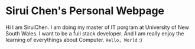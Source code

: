# Sirui Chen's Personal Webpage
Hi I am SiruiChen. I am doing my master of IT porgram at University of New South Wales. I want to be a full stack developer. And I am really enjoy the learning of everythings about Computer.
`Hello, World`
:)
